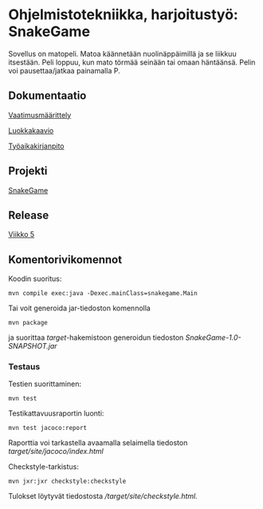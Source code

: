 # Ohjelmistotekniikka, harjoitustyö: SnakeGame

Sovellus on matopeli. Matoa käännetään nuolinäppäimillä ja se liikkuu itsestään. Peli loppuu, kun mato törmää seinään tai omaan häntäänsä. Pelin voi pausettaa/jatkaa painamalla P.

## Dokumentaatio

[Vaatimusmäärittely](https://github.com/selsama/ot-harjoitus/blob/master/dokumentointi/vaatimusmaarittely.md)

[Luokkakaavio](https://github.com/selsama/ot-harjoitus/blob/master/dokumentointi/arkkitehtuuri.md)

[Työaikakirjanpito](https://github.com/selsama/ot-harjoitus/blob/master/dokumentointi/tyoaikakirjanpito.md)

## Projekti

[SnakeGame](https://github.com/selsama/ot-harjoitus/tree/master/SnakeGame)

## Release

[Viikko 5](https://github.com/selsama/ot-harjoitus/releases)

## Komentorivikomennot

Koodin suoritus: 

    mvn compile exec:java -Dexec.mainClass=snakegame.Main
    
Tai voit generoida jar-tiedoston komennolla 

    mvn package

ja suorittaa *target*-hakemistoon generoidun tiedoston *SnakeGame-1.0-SNAPSHOT.jar*

### Testaus

Testien suorittaminen: 

    mvn test

Testikattavuusraportin luonti: 

    mvn test jacoco:report

Raporttia voi tarkastella avaamalla selaimella tiedoston *target/site/jacoco/index.html*

Checkstyle-tarkistus:

    mvn jxr:jxr checkstyle:checkstyle
    
Tulokset löytyvät tiedostosta */target/site/checkstyle.html.*
